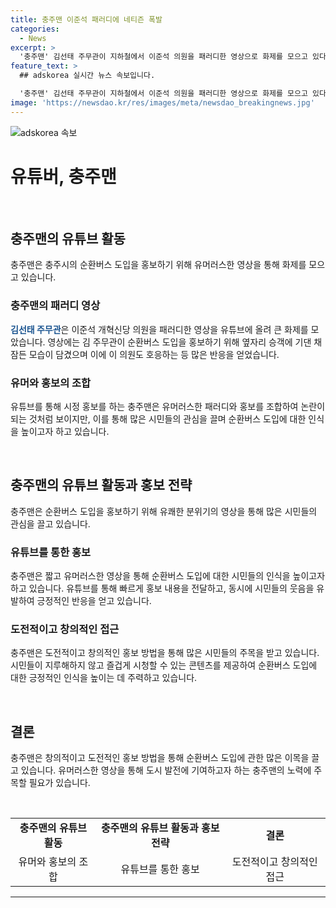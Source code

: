 ```yaml
---
title: 충주맨 이준석 패러디에 네티즌 폭발
categories:
  - News
excerpt: >
  '충주맨' 김선태 주무관이 지하철에서 이준석 의원을 패러디한 영상으로 화제를 모으고 있다. 이 영상은 충주시의 순환버스 홍보를 위한 것으로, 김 주무관이 옆자리 승객에 기대어 잠든 모습을 담고 있다. 이에 이준석 의원은 호응 댓글을 남기며, 네티즌들도 극찬을 보내고 있다. 충주맨은 홍보를 맡은 공무원으로, 책도 출간한 경험이 있는 인물이다. 70만명을 넘는 구독자를 보유하고 있는 그의 유튜브 채널은 끊임없는 관심을 받고 있다.
feature_text: >
  ## adskorea 실시간 뉴스 속보입니다.

  '충주맨' 김선태 주무관이 지하철에서 이준석 의원을 패러디한 영상으로 화제를 모으고 있다. 이 영상은 충주시의 순환버스 홍보를 위한 것으로, 김 주무관이 옆자리 승객에 기대어 잠든 모습을 담고 있다. 이에 이준석 의원은 호응 댓글을 남기며, 네티즌들도 극찬을 보내고 있다. 충주맨은 홍보를 맡은 공무원으로, 책도 출간한 경험이 있는 인물이다. 70만명을 넘는 구독자를 보유하고 있는 그의 유튜브 채널은 끊임없는 관심을 받고 있다.
image: 'https://newsdao.kr/res/images/meta/newsdao_breakingnews.jpg'
---
```


<p><img src="https://newsdao.kr/res/images/meta/newsdao_breakingnews.jpg" alt="adskorea 속보" /></p>

<h1>유튜버, 충주맨</h1>

<p data-ke-size="size16">&nbsp;</p>

<h2 data-ke-size="size26">충주맨의 유튜브 활동</h2>

<p>충주맨은 충주시의 순환버스 도입을 홍보하기 위해 유머러스한 영상을 통해 화제를 모으고 있습니다.</p>

<h3>충주맨의 패러디 영상</h3>

<p><b><span style="color: #1a5490;">김선태 주무관</span></b>은 이준석 개혁신당 의원을 패러디한 영상을 유튜브에 올려 큰 화제를 모았습니다. 영상에는 김 주무관이 순환버스 도입을 홍보하기 위해 옆자리 승객에 기댄 채 잠든 모습이 담겼으며 이에 이 의원도 호응하는 등 많은 반응을 얻었습니다.</p>

<h3>유머와 홍보의 조합</h3>

<p>유튜브를 통해 시정 홍보를 하는 충주맨은 유머러스한 패러디와 홍보를 조합하여 논란이 되는 것처럼 보이지만, 이를 통해 많은 시민들의 관심을 끌며 순환버스 도입에 대한 인식을 높이고자 하고 있습니다.</p>

<p data-ke-size="size16">&nbsp;</p>

<h2 data-ke-size="size26">충주맨의 유튜브 활동과 홍보 전략</h2>

<p>충주맨은 순환버스 도입을 홍보하기 위해 유쾌한 분위기의 영상을 통해 많은 시민들의 관심을 끌고 있습니다.</p>

<h3>유튜브를 통한 홍보</h3>

<p>충주맨은 짧고 유머러스한 영상을 통해 순환버스 도입에 대한 시민들의 인식을 높이고자 하고 있습니다. 유튜브를 통해 빠르게 홍보 내용을 전달하고, 동시에 시민들의 웃음을 유발하여 긍정적인 반응을 얻고 있습니다.</p>

<h3>도전적이고 창의적인 접근</h3>

<p>충주맨은 도전적이고 창의적인 홍보 방법을 통해 많은 시민들의 주목을 받고 있습니다. 시민들이 지루해하지 않고 즐겁게 시청할 수 있는 콘텐츠를 제공하여 순환버스 도입에 대한 긍정적인 인식을 높이는 데 주력하고 있습니다.</p>

<p data-ke-size="size16">&nbsp;</p>

<h2 data-ke-size="size26">결론</h2>

<p>충주맨은 창의적이고 도전적인 홍보 방법을 통해 순환버스 도입에 관한 많은 이목을 끌고 있습니다. 유머러스한 영상을 통해 도시 발전에 기여하고자 하는 충주맨의 노력에 주목할 필요가 있습니다.</p>

<p data-ke-size="size16">&nbsp;</p>

<table>
    <tbody>
        <tr>
            <td style="text-align: center; height: 17px;"><b>충주맨의 유튜브 활동</b></td>
            <td style="text-align: center; height: 17px;"><b>충주맨의 유튜브 활동과 홍보 전략</b></td>
            <td style="text-align: center; height: 17px;"><b>결론</b></td>
        </tr>
        <tr>
            <td style="text-align: center;">유머와 홍보의 조합</td>
            <td style="text-align: center;">유튜브를 통한 홍보</td>
            <td style="text-align: center;">도전적이고 창의적인 접근</td>
        </tr>
    </tbody>
</table>

<p><hr></p>

